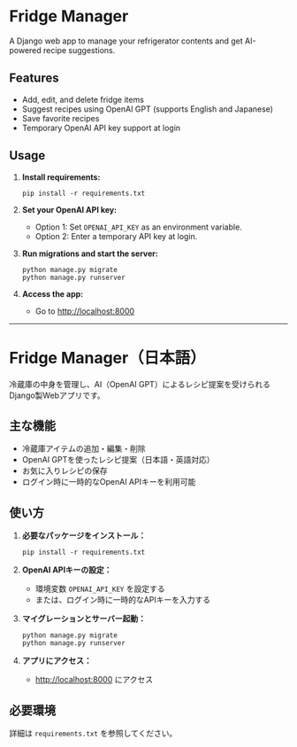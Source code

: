 # Fridge Manager

A Django web app to manage your refrigerator contents and get AI-powered recipe suggestions.

## Features

- Add, edit, and delete fridge items
- Suggest recipes using OpenAI GPT (supports English and Japanese)
- Save favorite recipes
- Temporary OpenAI API key support at login

## Usage

1. **Install requirements:**
   ```
   pip install -r requirements.txt
   ```

2. **Set your OpenAI API key:**
   - Option 1: Set `OPENAI_API_KEY` as an environment variable.
   - Option 2: Enter a temporary API key at login.

3. **Run migrations and start the server:**
   ```
   python manage.py migrate
   python manage.py runserver
   ```

4. **Access the app:**
   - Go to [http://localhost:8000](http://localhost:8000)

---

# Fridge Manager（日本語）

冷蔵庫の中身を管理し、AI（OpenAI GPT）によるレシピ提案を受けられるDjango製Webアプリです。

## 主な機能

- 冷蔵庫アイテムの追加・編集・削除
- OpenAI GPTを使ったレシピ提案（日本語・英語対応）
- お気に入りレシピの保存
- ログイン時に一時的なOpenAI APIキーを利用可能

## 使い方

1. **必要なパッケージをインストール：**
   ```
   pip install -r requirements.txt
   ```

2. **OpenAI APIキーの設定：**
   - 環境変数 `OPENAI_API_KEY` を設定する
   - または、ログイン時に一時的なAPIキーを入力する

3. **マイグレーションとサーバー起動：**
   ```
   python manage.py migrate
   python manage.py runserver
   ```

4. **アプリにアクセス：**
   - [http://localhost:8000](http://localhost:8000) にアクセス

## 必要環境

詳細は `requirements.txt` を参照してください。